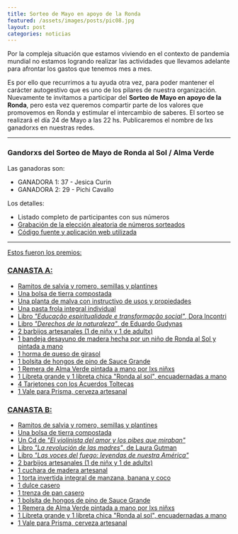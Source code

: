 ```yaml
---
title: Sorteo de Mayo en apoyo de la Ronda
featured: /assets/images/posts/pic08.jpg
layout: post
categories: noticias
---
```


Por la compleja situación que estamos viviendo en el contexto de pandemia mundial no estamos logrando realizar las actividades que llevamos adelante para afrontar los gastos que tenemos mes a mes.

Es por ello que recurrimos a tu ayuda otra vez, para poder mantener el carácter autogestivo que es uno de los pilares de nuestra organización.
Nuevamente te invitamos a participar del **Sorteo de Mayo en apoyo de la Ronda**, pero esta vez queremos compartir parte de los valores que promovemos en Ronda y estimular el intercambio de saberes. El sorteo se realizará el día 24 de Mayo a las 22 hs. Publicaremos el nombre de lxs ganadorxs en nuestras redes.

---

### Gandorxs del Sorteo de Mayo de Ronda al Sol / Alma Verde

Las ganadoras son:

* GANADORA 1: 37 - Jesica Curin
* GANADORA 2: 29 - Pichi Cavallo


Los detalles:

* Listado completo de participantes con sus números <a href="https://evo.re/av-sorteo-participantes">
* Grabación de la elección aleatoria de números sorteados <a href="https://evo.re/av-sorteo-ganadores">
* Código fuente y aplicación web utilizada <a href="https://evo.re/av-sorteo-codigo">

---

Estos fueron los premios:

### CANASTA A:

* Ramitos de salvia y romero, semillas y plantines
* Una bolsa de tierra compostada
* Una planta de malva con instructivo de usos y propiedades
* Una pasta frola integral individual
* Libro *"Educação espiritualidade e transformação social"*, Dora Incontri
* Libro *"Derechos de la naturaleza"*, de Eduardo Gudynas
* 2 barbijos artesanales (1 de niñx y 1 de adultx)
* 1 bandeja desayuno de madera hecha por un niño de Ronda al Sol y pintada a mano
* 1 horma de queso de girasol
* 1 bolsita de hongos de pino de Sauce Grande
* 1 Remera de Alma Verde pintada a mano por lxs niñxs
* 1 Libreta grande y 1 libreta chica "Ronda al sol", encuadernadas a mano
* 4 Tarjetones con los Acuerdos Toltecas
* 1 Vale para Prisma, cerveza artesanal

### CANASTA B:

* Ramitos de salvia y romero, semillas y plantines
* Una bolsa de tierra compostada
* Un Cd de *"El violinista del amor y los pibes que miraban"*
* Libro *"La revolución de las madres"*, de Laura Gutman
* Libro *"Las voces del fuego: leyendas de nuestra América"*
* 2 barbijos artesanales (1 de niñx y 1 de adultx)
* 1 cuchara de madera artesanal
* 1 torta invertida integral de manzana, banana y coco
* 1 dulce casero
* 1 trenza de pan casero
* 1 bolsita de hongos de pino de Sauce Grande
* 1 Remera de Alma Verde pintada a mano por lxs niñxs
* 1 Libreta grande y 1 libreta chica "Ronda al sol", encuadernadas a mano
* 1 Vale para Prisma, cerveza artesanal
